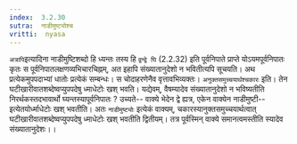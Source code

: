 ```yaml
---
index:  3.2.30
sutra:  नाडीमुष्ट्योश्च
vritti:  nyasa
---
```


`अत्रापि`इत्यादिना नाडीमुष्टिशब्दो हि ध्यन्तः तस्य हि `द्वन्द्वे घि` (2.2.32) इति पूर्वनिपाते प्राप्ते योऽयमपूर्वनिपातः कृतः स पूर्वनिपातलक्षणव्यभिचारचिह्नम्, अत इहापि संख्यातानुदेशो न भवितीत्यपि सूचयति। अथ प्रत्येकमुपपदाभ्यां धातोः प्रत्येकं सम्बन्धः। स चोदाहरणेनैव वृत्तावभिव्यक्तः। `अनुक्तसमुच्चयार्थश्चकारः` इति। तेन घटीखारीवातशब्देष्वप्युपपदेषु ध्माधेटोः खश् भवति। यद्येवम्, वैषम्यादेव संख्यातानुदेशो न भविष्यतीति निरर्थकस्तदभावार्थो घ्यन्तस्यापूर्वनिपातः ? उच्यते-- वाक्ये भेदेन द्वे ह्यत्र, एकेन वाक्येन नाडीमुष्टी-- इत्येतयोर्ध्माधेटोः खश् भवतीति। अतः `नाडीमुष्ट्योः` इत्येकं वाक्यम्, चकारस्यानुक्तसमुच्चयार्थत्वात् घटीखारीवातशब्देष्वप्युपपदेषु ध्माधेटोः खश् भवतीति द्वितीयम्। तत्र पूर्वस्मिन् वाक्ये समानत्वमस्तीति स्यादेव संख्यातानुदेशः।।

